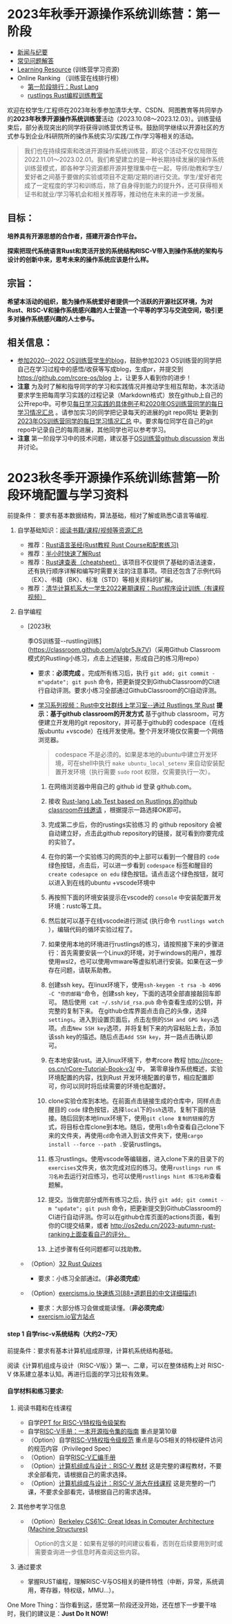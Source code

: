 
# 2023年秋季开源操作系统训练营：第一阶段

- [新闻与纪要](./news.md)
- [常见问题解答](./QA.md)
- [Learning Resource](./relatedinfo.md) (训练营学习资源)
- Online Ranking （训练营在线排行榜）
  - [第一阶段排行：Rust Lang](https://os2edu.cn/2023-autumn-rust-ranking/)
  - [rustlings Rust编程训练教室](https://classroom.github.com/a/gbr5Jk7V)

欢迎在校学生/工程师在2023年秋季参加清华大学、CSDN、阿图教育等共同举办的**2023年秋季开源操作系统训练营**活动（2023.10.08～2023.12.03）。训练营结束后，部分表现突出的同学将获得训练营优秀证书。鼓励同学继续以开源社区的方式参与到企业/科研院所的操作系统实习/实践/工作/学习等相关的活动。

> 我们也在持续探索和改进开源操作系统训练营，即这个活动不仅仅局限在 2022.11.01～2023.02.01。我们希望建立的是一种长期持续发展的操作系统训练营模式，即各种学习资源都开源并整理集中在一起，导师/助教和学生/爱好者之间基于要做的实验或项目不定期/定期的进行交流。学生/爱好者完成了一定程度的学习和训练后，除了自身得到能力的提升外，还可获得相关证书和就业/学习等机会和相关推荐等，推动他在未来的进一步发展。

## 目标：

**培养具有开源思想的合作者，搭建开源合作平台。**

**探索把现代系统语言Rust和灵活开放的系统结构RISC-V带入到操作系统的架构与设计的创新中来，思考未来的操作系统应该是什么样。**

## 宗旨：

**希望本活动的组织，能为操作系统爱好者提供一个活跃的开源社区环境，为对Rust、RISC-V和操作系统感兴趣的人士营造一个平等的学习与交流空间，吸引更多对操作系统感兴趣的人士参与。**

## 相关信息：

- [参加2020--2022 OS训练营学生的blog](https://rcore-os.github.io/blog/)，鼓励参加2023 OS训练营的同学把自己在学习过程中的感悟/收获等写成blog，生成pr，并提交到 <https://github.com/rcore-os/blog> 上，让更多人看到你的进步！
- **注意** 为及时了解和指导同学的学习和实践情况并推动学生相互帮助，本次活动要求学生把每周学习实践的过程记录（Markdown格式）放在github上自己的公开repo中。可参见[每日学习实践的具体例子](https://github.com/GCYYfun/DailySchedule)和[2020年OS训练营同学的每日学习情况汇总](https://github.com/rcore-os/rCore-Tutorial/issues/18 ) 。请参加实习的同学把记录每天的进展的git repo网址 更新到[2023年OS训练营同学的每日学习情况汇总](https://github.com/LearningOS/rust-based-os-comp2023/issues/1) 中。要求每位同学在自己的git repo中记录自己的每周进展，其他同学也可以参考学习。
- **注意** 第一阶段学习中的技术问题，建议基于[OS训练营github discussion](https://github.com/LearningOS/rust-based-os-comp2023/discussion) 发出并讨论。


# 2023秋冬季开源操作系统训练营第一阶段环境配置与学习资料

前提条件： 要求有基本数据结构，算法基础，相对了解或熟悉C语言等编程.

1. 自学基础知识：[阅读书籍/课程/视频等资源汇总](https://github.com/rcore-os/rCore/wiki/study-resource-of-system-programming-in-RUST)
   
   - 推荐：[Rust语言圣经(Rust教程 Rust Course和配套练习)](https://course.rs/)
   - 推荐：[半小时快速了解Rust](https://fasterthanli.me/articles/a-half-hour-to-learn-rust)
   - 推荐：[Rust速查表（cheatsheet）](https://cheats.rs/) 该项目不仅提供了基础的语法速查，还有执行顺序详解和编写时需要关注的注意事项。项目还包含了示例代码（EX）、书籍（BK）、标准（STD）等相关资料的扩展。
   - 推荐：[清华计算机系大一学生2022暑期课程：Rust程序设计训练（有课程视频）](https://lab.cs.tsinghua.edu.cn/rust/)

2. 自学编程
   
   - [2023秋
     
     季OS训练营--rustling训练](https://classroom.github.com/a/gbr5Jk7V)（采用Github Classroom模式的Rustling小练习，点击上述链接，形成自己的练习用repo）
     
     - 要求：**必须完成** 。完成所有练习后，执行 ``git add; git commit -m"update"; git push`` 命令，把更新提交到GithubClassroom的CI进行自动评测。要求小练习全部通过GithubClassroom的CI自动评测。
     
     - [学习系列视频：Rust中文社群线上学习室--通过 Rustlings 学 Rust](https://space.bilibili.com/24917186/video)
       **提示：基于github classroom的开发方式**
       基于github classroom，可方便建立开发用的git repository，并可基于github的 codespace（在线版ubuntu +vscode）在线开发使用。整个开发环境仅仅需要一个网络浏览器。
       
       > codespace 不是必须的。如果是本地的ubuntu中建立开发环境，可在shell中执行 `make ubuntu_local_setenv` 来自动安装配置开发环境（执行需要 `sudo` root 权限，仅需要执行一次）。
       
       1. 在网络浏览器中用自己的 github id 登录 github.com。
       
       2. 接收 [Rust-lang Lab Test based on Rustlings 的github classroom在线邀请](https://classroom.github.com/a/gbr5Jk7V)  ，根据提示一路选择OK即可。
       
       3. 完成第二步后，你的rustings实验练习 的 github repository 会被自动建立好，点击此github repository的链接，就可看到你要完成的实验了。
       
       4. 在你的第一个实验练习的网页的中上部可以看到一个醒目的 `code`  绿色按钮，点击后，可以进一步看到 `codespace` 标签和醒目的 `create codesapce on edu` 绿色按钮。请点击这个绿色按钮，就可以进入到在线的ubuntu +vscode环境中
       
       5. 再按照下面的环境安装提示在vscode的 `console` 中安装配置开发环境：rustc等工具。
       
       6. 然后就可以基于在线vscode进行测试 (执行命令 `rustlings watch` ），编辑代码的循环实验过程了。
       
       7. 如果使用本地的环境进行rustlings的练习，请按照接下来的步骤进行：首先需要安装一个Linux的环境，对于windows的用户，推荐使用wsl2，也可以使用vmware等虚拟机进行安装。如果在这一步存在问题，请联系助教。
       
       8. 创建ssh key。在linux环境下，使用` ssh-keygen -t rsa -b 4096 -C "你的邮箱" `命令，创建ssh key，下面的选项全部直接敲回车即可。
          随后使用` cat ~/.ssh/id_rsa.pub` 命令查看生成的公钥，并完整的复制下来。
          在github仓库界面点击自己的头像，选择`settings`。进入到设置页面后，点击左侧的`SSH and GPG keys`选项。点击`New SSH key`选项，并将复制下来的内容粘贴上去，添加该ssh key的描述。随后点击`Add SSH key`，并一路点击确认即可。
       
       9. 在本地安装rust。进入linux环境下，参考rcore 教程 http://rcore-os.cn/rCore-Tutorial-Book-v3/ 中， 第零章操作系统概述，实验环境配置的内容，找到Rust 开发环境配置的章节，相应配置即可，你可以同时将后续需要的环境也配置好。
       
       10. clone实验仓库到本地。在前面点击链接生成的仓库中，同样点击醒目的 `code` 绿色按钮，选择`local`下的`ssh`选项，复制下面的链接。随后回到本地linux环境下，使用`git clone 复制的链接`的方式，将目标仓库clone到本地。随后，使用`ls`命令查看自己clone下来的文件夹，再使用`cd`命令进入到该文件夹下，使用`cargo install --force --path .`安装rustlings。
       
       11. 练习rustlings。使用vscode等编辑器，进入clone下来的目录下的`exercises`文件夹，依次完成对应的练习。使用`rustlings run 练习名称`去运行对应练习，也可以使用`rustlings hint 练习名称`查看题解。
       
       12. 提交。当做完部分或所有练习之后，执行 ``git add; git commit -m "update"; git push`` 命令，把更新提交到GithubClassroom的CI进行自动评测。你可以在github仓库页面的actions页面，看到你的CI提交结果，或者 http://os2edu.cn/2023-autumn-rust-ranking上面查看自己的评分。
       
       13. 上述步骤有任何问题都可以找助教。
   
   - （Option）[32 Rust Quizes](https://dtolnay.github.io/rust-quiz/1)
     
     - 要求：小练习全部通过。（**非必须完成**）
   
   - （Option）[exercisms.io 快速练习(88+道题目的中文详细描述)](http://llever.com/exercism-rust-zh/index.html)
     
     - 要求：大部分练习会做或能读懂。（**非必须完成**）
     - [exercism.io官方站点](https://exercism.io/)

#### step 1 自学risc-v系统结构（大约2~7天）

前提条件：要求有基本计算机组成原理，计算机系统结构基础。

阅读《计算机组成与设计（RISC-V版）》第一、二章，可以在整体结构上对 RISC-V 体系建立基本认知。再进行后面的学习比较有效果。

#### 自学材料和练习要求:

1. 阅读书籍和在线课程

   - 自学[PPT for RISC-V特权指令级架构](https://content.riscv.org/wp-content/uploads/2018/05/riscv-privileged-BCN.v7-2.pdf)
   - 自学[RISC-V手册：一本开源指令集的指南](http://riscvbook.com/chinese/RISC-V-Reader-Chinese-v2p1.pdf) 重点是第10章
   - （Option）自学[RISC-V特权指令级规范](https://riscv.org/technical/specifications/) 重点是与OS相关的特权硬件访问的规范内容（Privileged Spec）
   - （Option）自学[RISC-V汇编手册](https://github.com/riscv-non-isa/riscv-asm-manual/blob/master/riscv-asm.md)
   - （Option）[计算机组成与设计：RISC-V 教材](https://item.jd.com/12887758.html) 这是完整的课程教材，不要求全部看完，请根据自己的需求选择。
   - （Option）[计算机组成与设计：RISC-V 浙大在线课程](http://www.icourse163.org/course/ZJU-1452997167) 这是完整的一门课，不要求全部看完，请根据自己的需求选择。

2. 其他参考学习信息

   - （Option）[Berkeley CS61C: Great Ideas in Computer Architecture (Machine Structures)](http://www-inst.eecs.berkeley.edu/~cs61c/sp18/)

   > Option的含义是：如果有足够的时间建议看看，否则在后续要用到时或需要查询进一步信息时再查阅这些内容。

3. 通过要求

   - 掌握RUST编程，理解RISC-V与OS相关的硬件特性（中断，异常，系统调用，寄存器，特权级，MMU...）。

One More Thing：当你看到这，感觉第一阶段还没开始，还在想下一步要干啥时，我们的建议是：**Just Do It NOW!**
